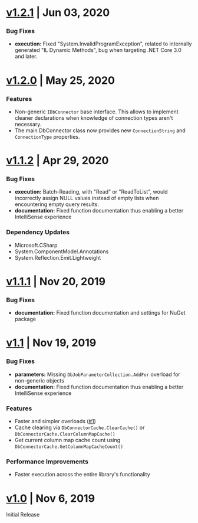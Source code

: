 # [v1.2.1](https://github.com/SavantBuffer/DbConnector/releases/tag/v1.2.1)  | Jun 03, 2020

### Bug Fixes
 - **execution:** Fixed "System.InvalidProgramException", related to internally generated "IL Dynamic Methods", bug when targeting .NET Core 3.0 and later.


# [v1.2.0](https://github.com/SavantBuffer/DbConnector/releases/tag/v1.2.0)  | May 25, 2020
 
### Features
 - Non-generic `IDbConnector` base interface. This allows to implement cleaner declarations when knowledge of connection types aren't necessary.
 - The main DbConnector class now provides new `ConnectionString` and `ConnectionType` properties.


# [v1.1.2](https://github.com/SavantBuffer/DbConnector/releases/tag/v1.1.2)  | Apr 29, 2020

### Bug Fixes
 - **execution:** Batch-Reading, with "Read" or "ReadToList", would incorrectly assign NULL values instead of empty lists when encountering empty query results.
 - **documentation:** Fixed function documentation thus enabling a better IntelliSense experience

### Dependency Updates
 - Microsoft.CSharp
 - System.ComponentModel.Annotations
 - System.Reflection.Emit.Lightweight


# [v1.1.1](https://github.com/SavantBuffer/DbConnector/releases/tag/v1.1.1)  | Nov 20, 2019

### Bug Fixes
 - **documentation:** Fixed function documentation and settings for NuGet package
 

# [v1.1](https://github.com/SavantBuffer/DbConnector/releases/tag/v1.1)  | Nov 19, 2019

### Bug Fixes
 - **parameters:** Missing `DbJobParameterCollection.AddFor` overload for non-generic objects
 - **documentation:** Fixed function documentation thus enabling a better IntelliSense experience
 
### Features
 - Faster and simpler overloads ([#1](https://github.com/SavantBuffer/DbConnector/issues/1))
 - Cache clearing via `DbConnectorCache.ClearCache()` or `DbConnectorCache.ClearColumnMapCache()`
 - Get current column map cache count using `DbConnectorCache.GetColumnMapCacheCount()`
 
### Performance Improvements 
 - Faster execution across the entire library's functionality
 

# [v1.0](https://github.com/SavantBuffer/DbConnector/releases/tag/v1.0) | Nov 6, 2019

Initial Release
